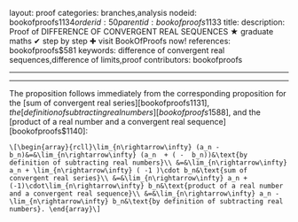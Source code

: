 layout: proof
categories: branches,analysis
nodeid: bookofproofs$1134
orderid: 50
parentid: bookofproofs$1133
title: 
description:  Proof of DIFFERENCE OF CONVERGENT REAL SEQUENCES &#9733; graduate maths &#10004; step by step &#10010; visit BookOfProofs now!
references: bookofproofs$581
keywords: difference of convergent real sequences,difference of limits,proof
contributors: bookofproofs

---


---

The proposition follows immediately from the corresponding proposition for the [sum of convergent real series][bookofproofs$1131], the [definition of subtracting real numbers][bookofproofs$1588], and the [product of a real number and a convergent real sequence][bookofproofs$1140]:

`\[\begin{array}{rcll}\lim_{n\rightarrow\infty} (a_n - b_n)&=&\lim_{n\rightarrow\infty} (a_n  + ( -  b_n))&\text{by definition of subtracting real numbers}\\
&=&\lim_{n\rightarrow\infty} a_n + \lim_{n\rightarrow\infty} ( -1 )\cdot b_n&\text{sum of convergent real series}\\
&=&\lim_{n\rightarrow\infty} a_n + (-1)\cdot\lim_{n\rightarrow\infty} b_n&\text{product of a real number and a convergent real sequence}\\
&=&\lim_{n\rightarrow\infty} a_n - \lim_{n\rightarrow\infty} b_n&\text{by definition of subtracting real numbers}.
\end{array}\]`
